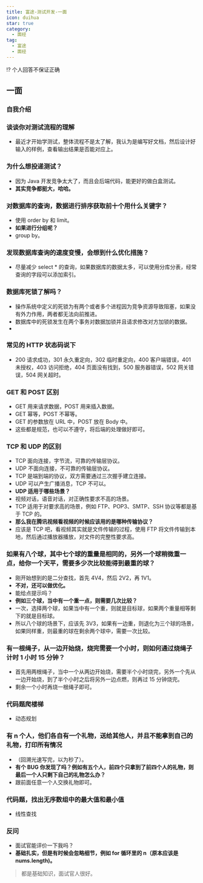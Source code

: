 ```yaml
---
title: 富途-测试开发-一面
icon: duihua
star: true
category:
  - 面经
tag:
  - 富途
  - 面经
---
```


⁉️ 个人回答不保证正确

## 一面

### 自我介绍

### 谈谈你对测试流程的理解

- 最近才开始学测试，整体流程不是太了解，我认为是编写好文档，然后设计好输入的样例，查看输出结果是否能对应上。

### 为什么想投递测试？

- 因为 Java 开发竞争太大了，而且会后端代码，能更好的做白盒测试。
- **其实竞争都挺大，哈哈。**

### 对数据库的查询，数据进行排序获取前十个用什么关键字？

- 使用 order by 和 limit。
- **如果进行分组呢？**
- group by。

### 发现数据库查询的速度变慢，会想到什么优化措施？

- 尽量减少 select * 的查询，如果数据库的数据太多，可以使用分库分表，经常查询的字段可以添加索引。

### 数据库死锁了解吗？

- 操作系统中定义的死锁为有两个或者多个进程因为竞争资源导致阻塞，如果没有外力作用，两者都无法向前推进。
- 数据库中的死锁发生在两个事务对数据加锁并且请求修改对方加锁的数据。
- 
### 常见的 HTTP 状态码说下

- 200 请求成功，301 永久重定向，302 临时重定向，400 客户端错误，401 未授权，403 访问拒绝，404 页面没有找到，500 服务器错误，502 网关错误，504 网关超时。

### GET 和 POST 区别

- GET 用来请求数据，POST 用来插入数据。
- GET 幂等，POST 不幂等。
- GET 的参数放在 URL 中，POST 放在 Body 中。
- 这些都是规范，也可以不遵守，将后端的处理做好即可。

### TCP 和 UDP 的区别

- TCP 面向连接，字节流，可靠的传输层协议。
- UDP 不面向连接，不可靠的传输层协议。
- TCP 是端到端的协议，双方需要通过三次握手建立连接。
- UDP 可以产生广播消息，TCP 不可以。
- **UDP 适用于哪些场景？**
- 视频对话，语音对话，对正确性要求不高的场景。
- TCP 适用于对要求高的场景，例如 FTP、POP3、SMTP、SSH 协议等都是基于 TCP 的。
- **那么我在腾讯视频看视频的时候应该用的是哪种传输协议？**
- 应该是 TCP 吧，看视频其实就是文件传输的过程，使用 FTP 将文件传输到本地，然后通过播放器播放，对文件的完整性要求高。

### 如果有八个球，其中七个球的重量是相同的，另外一个球稍微重一点，给你一个天平，需要多少次比较能得到最重的球？

- 刚开始想到的是二分查找，首先 4V4，然后 2V2，再 1V1。
- **不对，还可以做优化。**
- 能给点提示吗？
- **例如三个球，当中有一个重一点，则需要几次比较？**
- 一次，选择两个球，如果当中有一个重，则就是目标球，如果两个重量相等剩下的就是目标球。
- 所以八个球的场景下，应该先 3V3，如果有一边重，则退化为三个球的场景，如果同样重，则最重的球在剩余两个球中，需要一次比较。

### 有一根绳子，从一边开始烧，烧完需要一个小时，则如何通过烧绳子计时 1 小时 15 分钟？
- 首先用两根绳子，当中一个从两边开始烧，需要半个小时烧完，另外一个先从一边开始烧，到了半个小时之后将另外一边点燃，则再过 15 分钟烧完。
- 剩余一个小时再烧一根绳子即可。

### 代码题爬楼梯

- 动态规划

### 有 n 个人，他们各自有一个礼物，送给其他人，并且不能拿到自己的礼物，打印所有情况

- （回溯光速写完，以为秒了）。
- **有个 BUG 你发现了吗？例如有五个人，前四个只拿到了前四个人的礼物，则最后一个人只剩下自己的礼物怎么办？**
- 跟前面任意一个人交换礼物即可。

### 代码题，找出无序数组中的最大值和最小值

- 线性查找 

### 反问

- 面试官能评价一下我吗？
- **基础扎实，但是有时候会忽略细节，例如 for 循环里的 n（原本应该是 nums.length)。**

> 都是基础知识，面试官人很好。

